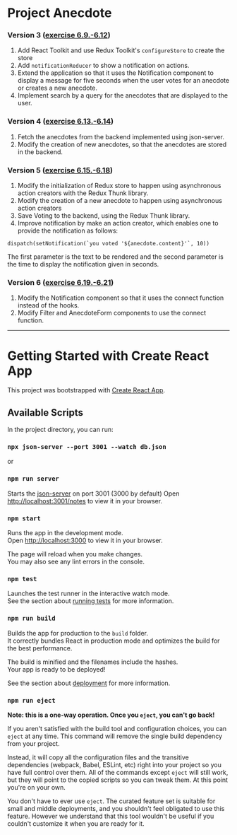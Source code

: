 # Project Anecdote

### Version 3 ([exercise 6.9.-6.12](https://fullstackopen.com/en/part6/many_reducers#exercises-6-9-6-12))

1. Add React Toolkit and use Redux Toolkit's `configureStore` to create the store
2. Add `notificationReducer` to show a notification on actions.
3. Extend the application so that it uses the Notification component to display a message for five seconds when the user votes for an anecdote or creates a new anecdote.
4. Implement search by a query for the anecdotes that are displayed to the user.

### Version 4 ([exercise 6.13.-6.14](https://fullstackopen.com/en/part6/communicating_with_server_in_a_redux_application#exercises-6-13-6-14))

1. Fetch the anecdotes from the backend implemented using json-server.
2. Modify the creation of new anecdotes, so that the anecdotes are stored in the backend.

### Version 5 ([exercise 6.15.-6.18](https://fullstackopen.com/en/part6/communicating_with_server_in_a_redux_application#exercises-6-15-6-18))

1. Modify the initialization of Redux store to happen using asynchronous action creators with the Redux Thunk library.
2. Modify the creation of a new anecdote to happen using asynchronous action creators
3. Save Voting to the backend, using the Redux Thunk library.
4. Improve notification by make an action creator, which enables one to provide the notification as follows:
```
dispatch(setNotification(`you voted '${anecdote.content}'`, 10))
```
The first parameter is the text to be rendered and the second parameter is the time to display the notification given in seconds.

### Version 6 ([exercise 6.19.-6.21](https://fullstackopen.com/en/part6/connect#exercises-6-19-6-21))
1. Modify the Notification component so that it uses the connect function instead of the hooks.
2. Modify Filter and AnecdoteForm components to use the connect function.

*  *  *  *  *

# Getting Started with Create React App

This project was bootstrapped with [Create React App](https://github.com/facebook/create-react-app).

## Available Scripts

In the project directory, you can run:
### `npx json-server --port 3001 --watch db.json`
or
### `npm run server`
Starts the [json-server](https://github.com/typicode/json-server) on port 3001 (3000 by default)
Open [http://localhost:3001/notes](http://localhost:3001/notes) to view it in your browser.



### `npm start`

Runs the app in the development mode.\
Open [http://localhost:3000](http://localhost:3000) to view it in your browser.

The page will reload when you make changes.\
You may also see any lint errors in the console.

### `npm test`

Launches the test runner in the interactive watch mode.\
See the section about [running tests](https://facebook.github.io/create-react-app/docs/running-tests) for more information.

### `npm run build`

Builds the app for production to the `build` folder.\
It correctly bundles React in production mode and optimizes the build for the best performance.

The build is minified and the filenames include the hashes.\
Your app is ready to be deployed!

See the section about [deployment](https://facebook.github.io/create-react-app/docs/deployment) for more information.

### `npm run eject`

**Note: this is a one-way operation. Once you `eject`, you can't go back!**

If you aren't satisfied with the build tool and configuration choices, you can `eject` at any time. This command will remove the single build dependency from your project.

Instead, it will copy all the configuration files and the transitive dependencies (webpack, Babel, ESLint, etc) right into your project so you have full control over them. All of the commands except `eject` will still work, but they will point to the copied scripts so you can tweak them. At this point you're on your own.

You don't have to ever use `eject`. The curated feature set is suitable for small and middle deployments, and you shouldn't feel obligated to use this feature. However we understand that this tool wouldn't be useful if you couldn't customize it when you are ready for it.
